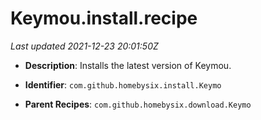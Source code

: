 # Keymou.install.recipe

_Last updated 2021-12-23 20:01:50Z_

- **Description**: Installs the latest version of Keymou.

- **Identifier**: `com.github.homebysix.install.Keymo`

- **Parent Recipes**: `com.github.homebysix.download.Keymo`
